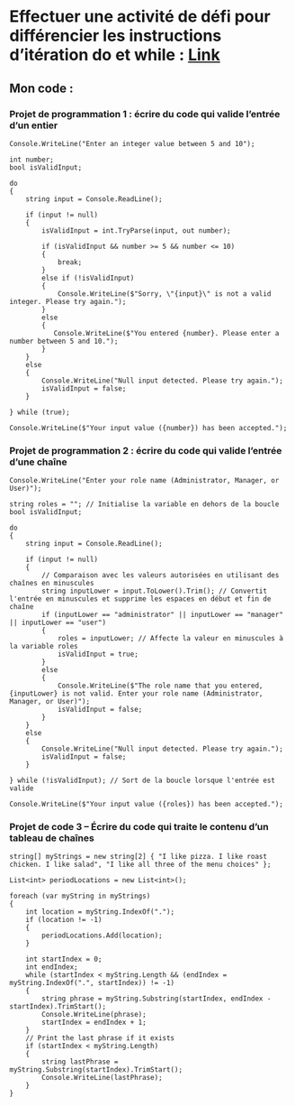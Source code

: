 # Effectuer une activité de défi pour différencier les instructions d’itération do et while : [Link](hhttps://learn.microsoft.com/fr-fr/training/modules/csharp-do-while/5-exercise-challenge-differentiate-while-do-statements)

## Mon code :

### Projet de programmation 1 : écrire du code qui valide l’entrée d’un entier
```
Console.WriteLine("Enter an integer value between 5 and 10");

int number;
bool isValidInput;

do
{   
    string input = Console.ReadLine();

    if (input != null)
    {
        isValidInput = int.TryParse(input, out number);

        if (isValidInput && number >= 5 && number <= 10)
        {
            break;
        }
        else if (!isValidInput)
        {
            Console.WriteLine($"Sorry, \"{input}\" is not a valid integer. Please try again.");
        }
        else
        {
           Console.WriteLine($"You entered {number}. Please enter a number between 5 and 10."); 
        }
    }
    else
    {
        Console.WriteLine("Null input detected. Please try again.");
        isValidInput = false;
    }
    
} while (true);

Console.WriteLine($"Your input value ({number}) has been accepted.");
```

### Projet de programmation 2 : écrire du code qui valide l’entrée d’une chaîne

```
Console.WriteLine("Enter your role name (Administrator, Manager, or User)");

string roles = ""; // Initialise la variable en dehors de la boucle
bool isValidInput;

do
{   
    string input = Console.ReadLine();

    if (input != null)
    {
        // Comparaison avec les valeurs autorisées en utilisant des chaînes en minuscules
        string inputLower = input.ToLower().Trim(); // Convertit l'entrée en minuscules et supprime les espaces en début et fin de chaîne
        if (inputLower == "administrator" || inputLower == "manager" || inputLower == "user")
        {
            roles = inputLower; // Affecte la valeur en minuscules à la variable roles
            isValidInput = true;
        }
        else
        {
            Console.WriteLine($"The role name that you entered, {inputLower} is not valid. Enter your role name (Administrator, Manager, or User)");
            isValidInput = false;
        }
    }
    else
    {
        Console.WriteLine("Null input detected. Please try again.");
        isValidInput = false;
    }
    
} while (!isValidInput); // Sort de la boucle lorsque l'entrée est valide

Console.WriteLine($"Your input value ({roles}) has been accepted.");
```

### Projet de code 3 – Écrire du code qui traite le contenu d’un tableau de chaînes

```
string[] myStrings = new string[2] { "I like pizza. I like roast chicken. I like salad", "I like all three of the menu choices" };

List<int> periodLocations = new List<int>();

foreach (var myString in myStrings)
{
    int location = myString.IndexOf(".");
    if (location != -1)
    {
        periodLocations.Add(location);
    }

    int startIndex = 0;
    int endIndex;
    while (startIndex < myString.Length && (endIndex = myString.IndexOf(".", startIndex)) != -1)
    {
        string phrase = myString.Substring(startIndex, endIndex - startIndex).TrimStart();
        Console.WriteLine(phrase);
        startIndex = endIndex + 1;
    }
    // Print the last phrase if it exists
    if (startIndex < myString.Length)
    {
        string lastPhrase = myString.Substring(startIndex).TrimStart();
        Console.WriteLine(lastPhrase);
    }
}
```

